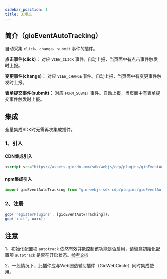 ```yaml
---
sidebar_position: 1
title: 无埋点
---
```


## 简介（gioEventAutoTracking）

自动采集 `click`、`change`、`submit` 事件的插件。

**点击事件(click)：** 对应 `VIEW_CLICK` 事件。自动上报，当页面中有点击事件触发时上报。

**变更事件(change)：** 对应 `VIEW_CHANGE` 事件。自动上报，当页面中有变更事件触发时上报。

**表单提交事件(submit)：** 对应 `FORM_SUBMIT` 事件。自动上报，当页面中有表单提交事件触发时上报。

## 集成

全量集成SDK时无需再次集成插件。

### 1、引入

#### CDN集成引入

```html
<script src="https://assets.giocdn.com/sdk/webjs/cdp/plugins/gioEventAutoTracking.js"></script>
```

#### npm集成引入

```js
import gioEventAutoTracking from "gio-webjs-sdk-cdp/plugins/gioEventAutoTracking"
```

### 2、注册

```js
gdp('registerPlugins', [gioEventAutoTracking]);
gdp('init', xxxx);
```

## 注意

1、初始化配置项 `autotrack` 依然有效并能控制该功能是否启用，请留意初始化配置项 `autotrack` 是否在开启状态。[参考文档](/docs/webjs/3.8/initSettings#autotrack)

2、一般情况下，此插件应与Web圈选辅助插件（GioWebCircle）同时集成使用。
